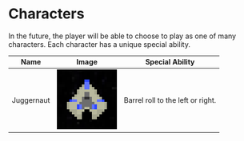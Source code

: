 # Characters

In the future, the player will be able to choose to play as one of many
characters. Each character has a unique special ability.


|Name|Image|Special Ability|
|:---:|:---:|:---:|
|Juggernaut|![juggernaut](assets/spaceship_portrait.png)|Barrel roll to the left or right.|
